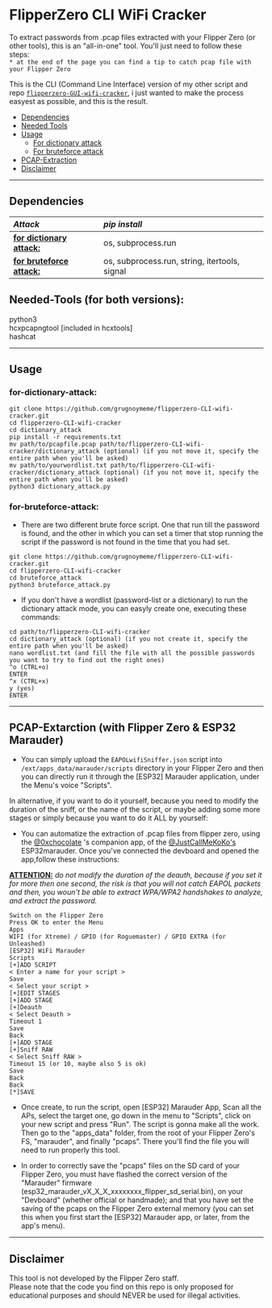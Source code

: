 # FlipperZero CLI WiFi Cracker

To extract passwords from .pcap files extracted with your Flipper Zero (or other tools), this is an "all-in-one" tool. 
You'll just need to follow these steps:       
`* at the end of the page you can find a tip to catch pcap file with your Flipper Zero`

This is the CLI (Command Line Interface) version of my other script and repo [`flipperzero-GUI-wifi-cracker`](https://github.com/grugnoymeme/flipperzero-GUI-wifi-cracker), i just wanted to make the process easyest as possible, and this is the result.

* [Dependencies](#Dependencies)
* [Needed Tools](#Needed-Tools)
* [Usage](#Usage)
  - [For dictionary attack](#for-dictionary-attack)
  - [For bruteforce attack](#for-bruteforce-attack)
* [PCAP-Extraction](#PCAP-Extraction)
* [Disclaimer](#Disclaimer)

---  
## Dependencies
|***Attack***|***pip install***|
|:-----|:-----------------------------------------------------|
|<ins>**for dictionary attack:**</ins>|os, subprocess.run |
|<ins>**for bruteforce attack:**</ins>|os, subprocess.run, string, itertools, signal|

## Needed-Tools (for both versions):
python3   
hcxpcapngtool [included in hcxtools]                  
hashcat   

---
## Usage

### for-dictionary-attack:
```
git clone https://github.com/grugnoymeme/flipperzero-CLI-wifi-cracker.git
cd flipperzero-CLI-wifi-cracker
cd dictionary_attack
pip install -r requirements.txt
mv path/to/pcapfile.pcap path/to/flipperzero-CLI-wifi-cracker/dictionary_attack (optional) (if you not move it, specify the entire path when you'll be asked)    
mv path/to/yourwordlist.txt path/to/flipperzero-CLI-wifi-cracker/dictionary_attack (optional) (if you not move it, specify the entire path when you'll be asked)    
python3 dictionary_attack.py
```
### for-bruteforce-attack:    
* There are two different brute force script. One that run till the password is found, and the other in which you can set a timer that stop running the script if the password is not found in the time that you had set.
```
git clone https://github.com/grugnoymeme/flipperzero-CLI-wifi-cracker.git
cd flipperzero-CLI-wifi-cracker
cd bruteforce_attack 
python3 bruteforce_attack.py
```
* If you don't have a wordlist (password-list or a dictionary) to run the dictionary attack mode, you can easyly create one, executing these commands:
```
cd path/to/flipperzero-CLI-wifi-cracker
cd dictionary_attack (optional) (if you not create it, specify the entire path when you'll be asked)
nano wordlist.txt (and fill the file with all the possible passwords you want to try to find out the right ones)
^o (CTRL+o)
ENTER
^x (CTRL+x)
y (yes)
ENTER
```

---
## PCAP-Extarction (with Flipper Zero & ESP32 Marauder)      
* You can simply upload the `EAPOLwifiSniffer.json` script into `/ext/apps_data/marauder/scripts` directory in your Flipper Zero and then you can directly run it through the [ESP32] Marauder application, under the Menu's voice "Scripts".

In alternative, if you want to do it yourself, because you need to modify the duration of the sniff, or the name of the script, or maybe adding some more stages or simply because you want to do it ALL by yourself: 
* You can automatize the extraction of .pcap files from flipper zero, using the [@0xchocolate](https://github.com/0xchocolate) 's companion app, of the [@JustCallMeKoKo's](https://github.com/justcallmekoko) ESP32marauder. Once you've connected the devboard and opened the app,follow these instructions:

<ins>**ATTENTION:**</ins> *do not modify the duration of the deauth, because if you set it for more then one second, the risk is that you will not catch EAPOL packets and then, you woun't be able to extract WPA/WPA2 handshakes to analyze, and extract the password.*   
```
Switch on the Flipper Zero
Press OK to enter the Menu       
Apps       
WIFI (for Xtreme) / GPIO (for Roguemaster) / GPIO EXTRA (for Unleashed)        
[ESP32] WiFi Marauder       
Scripts   
[+]ADD SCRIPT    
< Enter a name for your script >   
Save    
< Select your script >    
[+]EDIT STAGES    
[+]ADD STAGE    
[+]Deauth     
< Select Deauth >     
Timeout 1      
Save    
Back    
[+]ADD STAGE    
[+]Sniff RAW     
< Select Sniff RAW >    
Timeout 15 (or 10, maybe also 5 is ok)     
Save    
Back     
Back     
[*]SAVE
```
* Once create, to run the script, open [ESP32] Marauder App, Scan all the APs, select the target one, go down in the menu to "Scripts", click on your new script and press "Run". The script is gonna make all the work.     
Then go to the "apps_data" folder, from the root of your Flipper Zero's FS, "marauder", and finally "pcaps".
There you'll find the file you will need to run properly this tool.

* In order to correctly save the "pcaps" files on the SD card of your Flipper Zero, you must have flashed the correct version of the "Marauder" firmware (esp32_marauder_vX_X_X_xxxxxxxx_flipper_sd_serial.bin), on your "Devboard" (whether official or handmade); and that you have set the saving of the pcaps on the Flipper Zero external memory (you can set this when you first start the [ESP32] Marauder app, or later, from the app's menu). 
  
---
## Disclaimer
This tool is not developed by the Flipper Zero staff.    
Please note that the code you find on this repo is only proposed for educational purposes and should NEVER be used for illegal activities.
